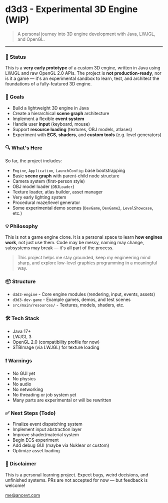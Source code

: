 # d3d3 - Experimental 3D Engine (WIP)

> A personal journey into 3D engine development with Java, LWJGL, and OpenGL.

---

### 🚧 Status

This is a **very early prototype** of a custom 3D engine, written in Java using LWJGL and raw OpenGL 2.0 APIs. The project is **not production-ready**, nor is it a game — it's an experimental sandbox to learn, test, and architect the foundations of a fully-featured 3D engine.

### 🎯 Goals

* Build a lightweight 3D engine in Java
* Create a hierarchical **scene graph** architecture
* Implement a flexible **event system**
* Handle user **input** (keyboard, mouse)
* Support **resource loading** (textures, OBJ models, atlases)
* Experiment with **ECS**, **shaders**, and **custom tools** (e.g. level generators)

### 🔍 What's Here

So far, the project includes:

* `Engine`, `Application`, `LaunchConfig`: base bootstrapping
* Basic **scene graph** with parent-child node structure
* Camera system (first-person style)
* OBJ model loader (`OBJLoader`)
* Texture loader, atlas builder, asset manager
* Very early lighting system
* Procedural maze/level generator
* Some experimental demo scenes (`DevGame`, `DevGame2`, `LevelShowcase`, etc.)

### 💡 Philosophy

This is not a game engine clone. It is a personal space to learn **how engines work**, not just use them. Code may be messy, naming may change, subsystems may break — it's all part of the process.

> This project helps me stay grounded, keep my engineering mind sharp, and explore low-level graphics programming in a meaningful way.

### 📦 Structure

* `d3d3-engine` - Core engine modules (rendering, input, events, assets)
* `d3d3-dev-game` - Example games, demos, and test scenes
* `src/main/resources/` - Textures, models, shaders, etc.

### 🛠 Tech Stack

* Java 17+
* LWJGL 3
* OpenGL 2.0 (compatibility profile for now)
* STBImage (via LWJGL) for texture loading

### ❗ Warnings

* No GUI yet
* No physics
* No audio
* No networking
* No threading or job system yet
* Many parts are experimental or will be rewritten

### ✅ Next Steps (Todo)

* Finalize event dispatching system
* Implement input abstraction layer
* Improve shader/material system
* Begin ECS experiment
* Add debug GUI (maybe via Nuklear or custom)
* Optimize asset loading

### 🙏 Disclaimer

This is a personal learning project. Expect bugs, weird decisions, and unfinished systems. PRs are not accepted for now — but feedback is welcome!

[me@ancevt.com](mailto:me@ancevt.com)
